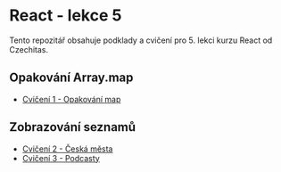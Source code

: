 # React - lekce 5

Tento repozitář obsahuje podklady a cvičení pro 5. lekci kurzu React od Czechitas.

## Opakování Array.map

- [Cvičení 1 - Opakování map](./cviceni-01-map/README.md)

## Zobrazování seznamů

- [Cvičení 2 - Česká města](./cviceni-02-mesta/README.md)
- [Cvičení 3 - Podcasty](./cviceni-03-podcasty/README.md)

